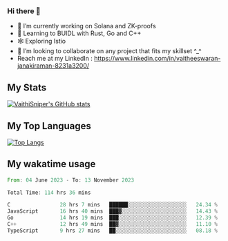 ### Hi there 👋

- 🔭 I’m currently working on Solana and ZK-proofs
- 📖 Learning to BUIDL with Rust, Go and C++
- 🕸️ Exploring Istio
- 👯 I’m looking to collaborate on any project that fits my skillset ^_^
- Reach me at my LinkedIn : https://www.linkedin.com/in/vaitheeswaran-janakiraman-8231a3200/

## My Stats
[![VaithiSniper's GitHub stats](https://github-readme-stats.vercel.app/api?username=VaithiSniper&hide=stars&theme=radical)](https://github.com/anuraghazra/github-readme-stats)

## My Top Languages

[![Top Langs](https://github-readme-stats.vercel.app/api/top-langs/?username=VaithiSniper&layout=compact)](https://github.com/anuraghazra/github-readme-stats)

## My wakatime usage

<!--START_SECTION:waka-->

```rust
From: 04 June 2023 - To: 13 November 2023

Total Time: 114 hrs 36 mins

C                28 hrs 7 mins   ██████░░░░░░░░░░░░░░░░░░░   24.34 %
JavaScript       16 hrs 40 mins  ███▓░░░░░░░░░░░░░░░░░░░░░   14.43 %
Go               14 hrs 19 mins  ███░░░░░░░░░░░░░░░░░░░░░░   12.39 %
C++              12 hrs 49 mins  ██▓░░░░░░░░░░░░░░░░░░░░░░   11.10 %
TypeScript       9 hrs 27 mins   ██░░░░░░░░░░░░░░░░░░░░░░░   08.18 %
```

<!--END_SECTION:waka-->
